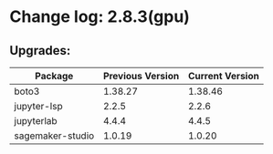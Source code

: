 # Change log: 2.8.3(gpu)

## Upgrades: 

Package | Previous Version | Current Version
---|---|---
boto3|1.38.27|1.38.46
jupyter-lsp|2.2.5|2.2.6
jupyterlab|4.4.4|4.4.5
sagemaker-studio|1.0.19|1.0.20
